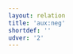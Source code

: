 ```yaml
---
layout: relation
title: 'aux:neg'
shortdef: ''
udver: '2'
---
```

<!-- Interlanguage links updated Út zář 29 18:41:09 CEST 2020 -->
